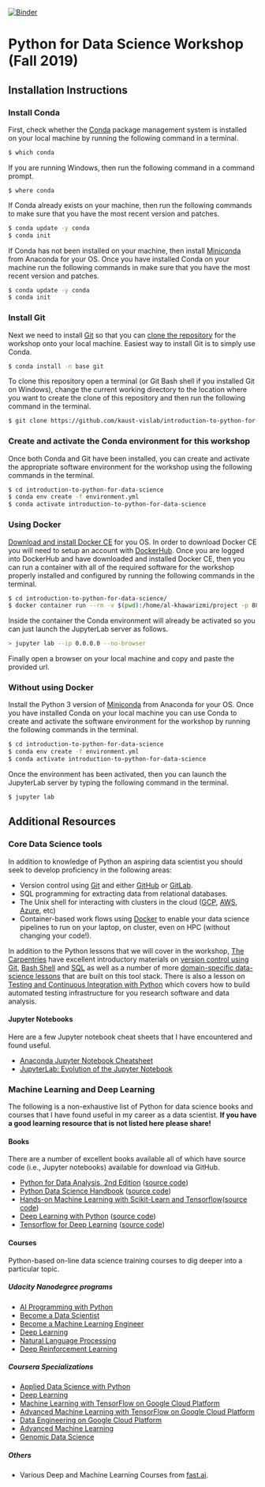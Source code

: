 [![Binder](https://mybinder.org/badge_logo.svg)](https://mybinder.org/v2/gh/kaust-vislab/introduction-to-python-for-data-science/fall-2019)

# Python for Data Science Workshop (Fall 2019)

## Installation Instructions

### Install Conda

First, check whether the [Conda](https://docs.conda.io/en/latest/) package management system is installed on your local machine by running the following command in a terminal.

```bash
$ which conda
```

If you are running Windows, then run the following command in a command prompt.

```
$ where conda
```

If Conda already exists on your machine, then run the following commands to make sure that you have the most recent version and patches.

```bash
$ conda update -y conda
$ conda init
```

If Conda has not been installed on your machine, then install [Miniconda](https://docs.conda.io/en/latest/miniconda.html) from Anaconda for your OS. Once you have installed Conda on your machine run the following commands in make sure that you have the most recent version and patches.

```bash
$ conda update -y conda
$ conda init
```

### Install Git
Next we need to install [Git](https://git-scm.com/) so that you can [clone the repository](https://help.github.com/en/articles/cloning-a-repository) for the workshop onto your local machine. Easiest way to install Git is to simply use Conda.

```bash
$ conda install -n base git
```

To clone this repository open a terminal (or Git Bash shell if you installed Git on Windows), change the current working directory to the location where you want to create the clone of this repository and then run the following command in the terminal.

```bash
$ git clone https://github.com/kaust-vislab/introduction-to-python-for-data-science.git
```

### Create and activate the Conda environment for this workshop
Once both Conda and Git have been installed, you can create and activate the appropriate software environment for the workshop using the following commands in the terminal.

```bash
$ cd introduction-to-python-for-data-science
$ conda env create -f environment.yml
$ conda activate introduction-to-python-for-data-science
```

### Using Docker

[Download and install Docker CE](https://hub.docker.com/search/?type=edition&offering=community) for you OS. In order to download Docker CE you will need to setup an account with [DockerHub](https://hub.docker.com/). Once you are logged into DockerHub and have downloaded and installed Docker CE, then you can run a container with all of the required software for the workshop properly installed and configured by running the following commands in the terminal.

```bash
$ cd introduction-to-python-for-data-science/
$ docker container run --rm -v $(pwd):/home/al-khawarizmi/project -p 8888:8888 -it kaustvl/introduction-to-python-for-data-science:fall-2019
```

Inside the container the Conda environment will already be activated so you can just launch the JupyterLab server as follows.

```bash
> jupyter lab --ip 0.0.0.0 --no-browser
```

Finally open a browser on your local machine and copy and paste the provided url.

### Without using Docker

Install the Python 3 version of [Miniconda](https://docs.conda.io/en/latest/miniconda.html) from Anaconda for your OS. Once you have installed Conda on your local machine you can use Conda to create and activate the software environment for the workshop by running the following commands in the terminal.

```bash
$ cd introduction-to-python-for-data-science
$ conda env create -f environment.yml
$ conda activate introduction-to-python-for-data-science
```

Once the environment has been activated, then you can launch the JupyterLab server by typing the following command in the terminal.

```bash
$ jupyter lab
```

## Additional Resources

### Core Data Science tools

In addition to knowledge of Python an aspiring data scientist you should seek to develop proficiency in the following areas:

* Version control using [Git](https://git-scm.com/) and either [GitHub](https://github.com/) or [GitLab](https://about.gitlab.com/).
* SQL programming for extracting data from relational databases.
* The Unix shell for interacting with clusters in the cloud ([GCP](https://cloud.google.com/), [AWS](https://aws.amazon.com/), [Azure](https://azure.microsoft.com/en-us/), etc)
* Container-based work flows using [Docker](https://www.docker.com/) to enable your data science pipelines to run on your laptop, on cluster, even on HPC (without changing your code!).

In addition to the Python lessons that we will cover in the workshop, [The Carpentries](https://carpentries.org) have excellent introductory materials on [version control using Git](http://swcarpentry.github.io/git-novice), [Bash Shell]([http://swcarpentry.github.io/shell-novice) and [SQL](http://swcarpentry.github.io/sql-novice-survey) as well as a number of more [domain-specific data-science lessons](https://datacarpentry.org/lessons/) that are built on this tool stack. There is also a lesson on [Testing and Continuous Integration with Python](http://katyhuff.github.io/python-testing/) which covers how to build automated testing infrastructure for you research software and data analysis.

#### Jupyter Notebooks

Here are a few Jupyter notebook cheat sheets that I have encountered and found useful.

* [Anaconda Jupyter Notebook Cheatsheet](https://docs.anaconda.com/_downloads/JupyterLab-Notebook-Cheatsheet.pdf)
* [JupyterLab: Evolution of the Jupyter Notebook](https://towardsdatascience.com/jupyter-lab-evolution-of-the-jupyter-notebook-5297cacde6b)

### Machine Learning and Deep Learning

The following is a non-exhaustive list of Python for data science books and courses that I have found useful in my career as a data scientist.  **If you have a good learning resource that is not listed here please share!**

#### Books

There are a number of excellent books available all of which have source code (i.e., Jupyter notebooks) available for download via GitHub. 

* [Python for Data Analysis, 2nd Edition](http://shop.oreilly.com/product/0636920050896.do) ([source code](https://github.com/wesm/pydata-book)) 
* [Python Data Science Handbook](http://shop.oreilly.com/product/0636920034919.do) ([source code](https://github.com/jakevdp/PythonDataScienceHandbook))
* [Hands-on Machine Learning with Scikit-Learn and Tensorflow](http://shop.oreilly.com/product/0636920052289.do)([source code](https://github.com/ageron/handson-ml))
* [Deep Learning with Python](https://www.manning.com/books/deep-learning-with-python) ([source code](https://github.com/fchollet/deep-learning-with-python-notebooks))
* [Tensorflow for Deep Learning](http://shop.oreilly.com/product/0636920065869.do) ([source code](https://github.com/matroid/dlwithtf))

#### Courses

Python-based on-line data science training courses to dig deeper into a particular topic.

##### Udacity Nanodegree programs

* [AI Programming with Python](https://sa.udacity.com/course/ai-programming-python-nanodegree--nd089)
* [Become a Data Scientist](https://sa.udacity.com/course/data-scientist-nanodegree--nd025)
* [Become a Machine Learning Engineer](https://sa.udacity.com/course/machine-learning-engineer-nanodegree--nd009)
* [Deep Learning](https://sa.udacity.com/course/deep-learning-nanodegree-foundation--nd101)
* [Natural Language Processing](https://sa.udacity.com/course/natural-language-processing-nanodegree--nd892)
* [Deep Reinforcement Learning](https://sa.udacity.com/course/deep-reinforcement-learning-nanodegree--nd893)

##### Coursera Specializations

* [Applied Data Science with Python](https://www.coursera.org/specializations/data-science-python)
* [Deep Learning](https://www.coursera.org/specializations/deep-learning)
* [Machine Learning with TensorFlow on Google Cloud Platform](https://www.coursera.org/specializations/machine-learning-tensorflow-gcp)
* [Advanced Machine Learning with TensorFlow on Google Cloud Platform](https://www.coursera.org/specializations/advanced-machine-learning-tensorflow-gcp)
* [Data Engineering on Google Cloud Platform](https://www.coursera.org/specializations/gcp-data-machine-learning)
* [Advanced Machine Learning](https://www.coursera.org/specializations/aml)
* [Genomic Data Science](https://www.coursera.org/specializations/genomic-data-science)

##### Others

* Various Deep and Machine Learning Courses from [fast.ai](https://www.fast.ai/).

